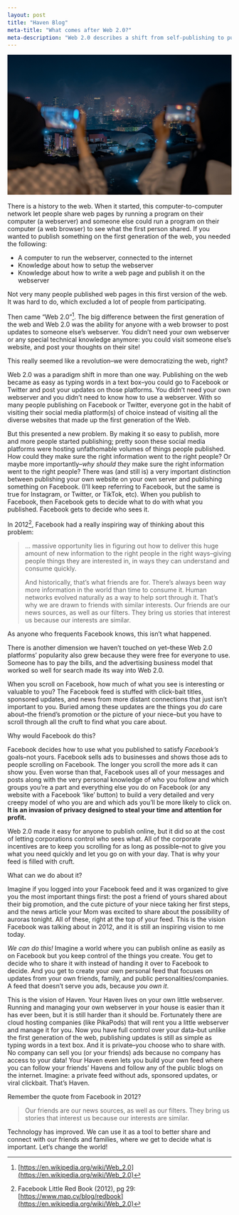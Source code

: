 ```yaml
---
layout: post
title: "Haven Blog"
meta-title: "What comes after Web 2.0?"
meta-description: "Web 2.0 describes a shift from self-publishing to publishing on Social Media platforms.  It is time to look at the next transition to a phase where we use technolgy for self-publishing but with all the ease and connectivity that we got from Web 2.0"
---
```

<img class="default" src="/assets/images/fireworks.jpg" alt="Two people taking pictures of fireworks over a cityscape"/>

There is a history to the web.  When it started, this computer-to-computer network let people share web pages by running a program on their computer (a webserver) and someone else could run a program on their computer (a web browser) to see what the first person shared.  If you wanted to publish something on the first generation of the web, you needed the following:
 * A computer to run the webserver, connected to the internet
 * Knowledge about how to setup the webserver
 * Knowledge about how to write a web page and publish it on the webserver

Not very many people published web pages in this first version of the web.  It was hard to do, which excluded a lot of people from participating.

Then came “Web 2.0”[^1].  The big difference between the first generation of the web and Web 2.0 was the ability for anyone with a web browser to post updates to someone else’s webserver.  You didn’t need your own webserver or any special technical knowledge anymore: you could visit someone else’s website, and post your thoughts on their site!

This really seemed like a revolution–we were democratizing the web, right?

Web 2.0 was a paradigm shift in more than one way.  Publishing on the web became as easy as typing words in a text box–you could go to Facebook or Twitter and post your updates on those platforms.  You didn’t need your own webserver and you didn’t need to know how to use a webserver.  With so many people publishing on Facebook or Twitter, everyone got in the habit of visiting their social media platform(s) of choice instead of visiting all the diverse websites that made up the first generation of the Web. 

But this presented a new problem.  By making it so easy to publish, more and more people started publishing; pretty soon these social media platforms were hosting unfathomable volumes of things people published.  How could they make sure the right information went to the right people? Or maybe more importantly–_why should they_ make sure the right information went to the right people?  There was (and still is) a very important distinction between publishing your own website on your own server and publishing something on Facebook.   (I’ll keep referring to Facebook, but the same is true for Instagram, or Twitter, or TikTok, etc).  When you publish to Facebook, then Facebook gets to decide what to do with what you published.  Facebook gets to decide who sees it. 

In 2012[^2], Facebook had a really inspiring way of thinking about this problem:

> … massive opportunity lies in figuring out how to deliver this huge amount of new information to the right people in the right ways–giving people things they are interested in, in ways they can understand and consume quickly.
>
> And historically, that’s what friends are for.  There’s always been way more information in the world than time to consume it.  Human networks evolved naturally as a way to help sort through it.  That’s why we are drawn to friends with similar interests.  Our friends are our news sources, as well as our filters.  They bring us stories that interest us because our interests are similar.

As anyone who frequents Facebook knows, this isn’t what happened.

There is another dimension we haven’t touched on yet–these Web 2.0 platforms’ popularity also grew because they were free for everyone to use. Someone has to pay the bills, and the advertising business model that worked so well for search made its way into Web 2.0.

When you scroll on Facebook, how much of what you see is interesting or valuable to you?  The Facebook feed is stuffed with click-bait titles, sponsored updates, and news from more distant connections that just isn’t important to you.  Buried among these updates are the things you _do_ care about–the friend’s promotion or the picture of your niece–but you have to scroll through all the cruft to find what you care about.  

Why would Facebook do this?

Facebook decides how to use what you published to satisfy _Facebook’s_ goals–not yours.  Facebook sells ads to businesses and shows those ads to people scrolling on Facebook.  The longer you scroll the more ads it can show you.  Even worse than that, Facebook uses all of your messages and posts along with the very personal knowledge of who you follow and which groups you’re a part and everything else you do on Facebook (or any website with a Facebook ‘like’ button) to build a very detailed and very creepy model of who you are and which ads you’ll be more likely to click on.  **It is an invasion of privacy designed to steal your time and attention for profit.**

Web 2.0 made it easy for anyone to publish online, but it did so at the cost of letting corporations control who sees what. All of the corporate incentives are to keep you scrolling for as long as possible–not to give you what you need quickly and let you go on with your day.  That is why your feed is filled with cruft.

What can we do about it?

Imagine if you logged into your Facebook feed and it was organized to give you the most important things first: the post a friend of yours shared about their big promotion, and the cute picture of your niece taking her first steps, and the news article your Mom was excited to share about the possibility of auroras tonight.  All of these, right at the top of your feed.  This is the vision Facebook was talking about in 2012, and it is still an inspiring vision to me today. 

_We can do this!_  Imagine a world where you can publish online as easily as on Facebook but you keep control of the things you create.  You get to decide who to share it with instead of handing it over to Facebook to decide.  And you get to create your own personal feed that focuses on updates from your own friends, family, and public personalities/companies. A feed that doesn’t serve you ads, because _you own it_.  

This is the vision of Haven.  Your Haven lives on your own little webserver. Running and managing your own webserver in your house is easier than it has ever been, but it is still harder than it should be.  Fortunately there are cloud hosting companies (like PikaPods) that will rent you a little webserver and manage it for you.  Now you have full control over your data–but unlike the first generation of the web,  publishing updates is still as simple as typing words in a text box.  And it is private–you choose who to share with.  No company can sell you (or your friends) ads because no company has access to your data!  Your Haven even lets you build your own feed where you can follow your friends’ Havens and follow any of the public blogs on the internet.  Imagine: a private feed without ads, sponsored updates, or viral clickbait.  That’s Haven.

Remember the quote from Facebook in 2012?

> Our friends are our news sources, as well as our filters.  They bring us stories that interest us because our interests are similar.

Technology has improved.  We can use it as a tool to better share and connect with our friends and families, where _we_ get to decide what is important. Let’s change the world!

[^1]: [https://en.wikipedia.org/wiki/Web_2.0](https://en.wikipedia.org/wiki/Web_2.0)

[^2]: Facebook Little Red Book (2012), pg 29: [https://www.map.cv/blog/redbook](https://en.wikipedia.org/wiki/Web_2.0)

